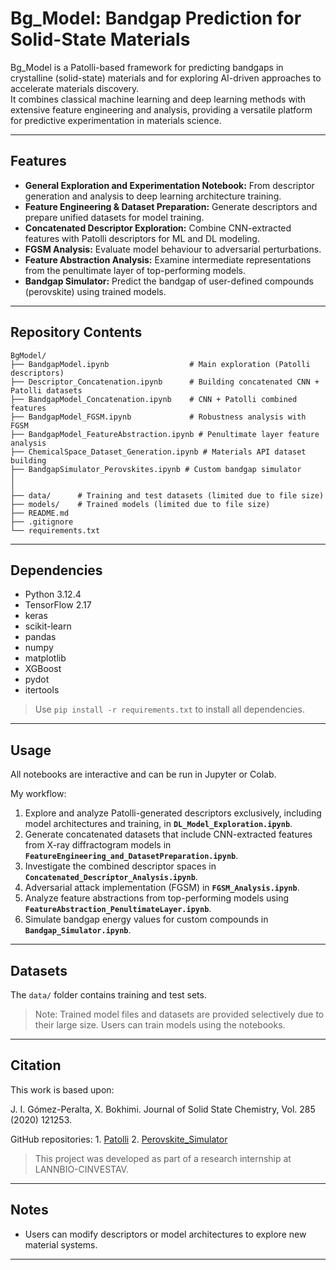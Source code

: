 # Bg_Model: Bandgap Prediction for Solid-State Materials

Bg_Model is a Patolli-based framework for predicting bandgaps in crystalline (solid-state) materials and for exploring AI-driven approaches to accelerate materials discovery.  
It combines classical machine learning and deep learning methods with extensive feature engineering and analysis, providing a versatile platform for predictive experimentation in materials science.


---

## Features

- **General Exploration and Experimentation Notebook:** From descriptor generation and analysis to deep learning architecture training.
- **Feature Engineering & Dataset Preparation:** Generate descriptors and prepare unified datasets for model training.
- **Concatenated Descriptor Exploration:** Combine CNN-extracted features with Patolli descriptors for ML and DL modeling.
- **FGSM Analysis:** Evaluate model behaviour to adversarial perturbations.
- **Feature Abstraction Analysis:** Examine intermediate representations from the penultimate layer of top-performing models.
- **Bandgap Simulator:** Predict the bandgap of user-defined compounds (perovskite) using trained models.

---

## Repository Contents
```text
BgModel/
├── BandgapModel.ipynb                  # Main exploration (Patolli descriptors)
├── Descriptor_Concatenation.ipynb      # Building concatenated CNN + Patolli datasets
├── BandgapModel_Concatenation.ipynb    # CNN + Patolli combined features
├── BandgapModel_FGSM.ipynb             # Robustness analysis with FGSM
├── BandgapModel_FeatureAbstraction.ipynb # Penultimate layer feature analysis
├── ChemicalSpace_Dataset_Generation.ipynb # Materials API dataset building
├── BandgapSimulator_Perovskites.ipynb # Custom bandgap simulator
│    
│
├── data/      # Training and test datasets (limited due to file size)
├── models/    # Trained models (limited due to file size)
├── README.md
├── .gitignore
└── requirements.txt
```
---

## Dependencies

- Python 3.12.4  
- TensorFlow 2.17 
- keras 
- scikit-learn  
- pandas  
- numpy  
- matplotlib  
- XGBoost  
- pydot
- itertools
  

> Use `pip install -r requirements.txt` to install all dependencies.

---

## Usage

All notebooks are interactive and can be run in Jupyter or Colab. 

My workflow:

1. Explore and analyze Patolli-generated descriptors exclusively, including model architectures and training, in **`DL_Model_Exploration.ipynb`**.
2. Generate concatenated datasets that include CNN-extracted features from X-ray diffractogram models in **`FeatureEngineering_and_DatasetPreparation.ipynb`**.
3. Investigate the combined descriptor spaces in **`Concatenated_Descriptor_Analysis.ipynb`**.
4. Adversarial attack implementation (FGSM) in **`FGSM_Analysis.ipynb`**.
5. Analyze feature abstractions from top-performing models using **`FeatureAbstraction_PenultimateLayer.ipynb`**.
6. Simulate bandgap energy values for custom compounds in **`Bandgap_Simulator.ipynb`**.


---

## Datasets

The `data/` folder contains training and test sets.  
> Note: Trained model files and datasets are provided selectively due to their large size. Users can train models using the notebooks.

---

## Citation

This work is based upon:  

J. I. Gómez-Peralta, X. Bokhimi. Journal of Solid State Chemistry, Vol. 285 (2020) 121253.

GitHub repositories:
    1. [Patolli](https://github.com/gomezperalta/patolli_2021)
    2. [Perovskite_Simulator](https://github.com/gomezperalta/perovskites_simulator) 


> This project was developed as part of a research internship at LANNBIO-CINVESTAV.

---

## Notes
 
- Users can modify descriptors or model architectures to explore new material systems.  

---